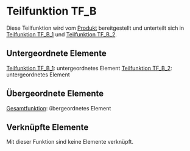 # Teilfunktion TF_B
Diese Teilfunktion wird vom [Produkt](Produkt.md) bereitgestellt und unterteilt sich in [Teilfunktion TF_B_1](TF_B_1.md) und [Teilfunktion TF_B_2](TF_B_2.md).

## Untergeordnete Elemente
[Teilfunktion TF_B_1](TF_B_1.md): untergeordnetes Element
[Teilfunktion TF_B_2](TF_B_2.md): untergeordnetes Element

## Übergeordnete Elemente
[Gesamtfunktion](Gesamtfunktion.md): übergeordnetes Element

## Verknüpfte Elemente
Mit dieser Funktion sind keine Elemente verknüpft.